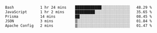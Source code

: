 
<!--START_SECTION:waka-->

```txt
Bash            1 hr 24 mins    ████████████░░░░░░░░░░░░░   48.29 %
JavaScript      1 hr 2 mins     █████████░░░░░░░░░░░░░░░░   35.65 %
Prisma          14 mins         ██░░░░░░░░░░░░░░░░░░░░░░░   08.45 %
JSON            3 mins          ▒░░░░░░░░░░░░░░░░░░░░░░░░   01.84 %
Apache Config   2 mins          ▒░░░░░░░░░░░░░░░░░░░░░░░░   01.47 %
```

<!--END_SECTION:waka-->
